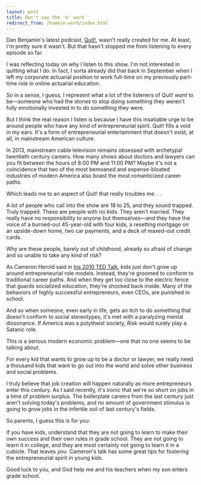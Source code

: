 ```yaml
---
layout: post
title: Don't say the 'e' word
redirect_from: /home/e-word/index.html
---
```

<p>Dan Benjamin's latest podcast, <a href="http://5by5.tv/quit">Quit!</a>, wasn't really created for me. At least, I'm pretty sure it wasn't. But that hasn't stopped me from listening to every episode so far.</p>

<p>I was reflecting today on why I listen to this show. I'm not interested in quitting what I do. In fact, I sorta already did that back in September when I left my corporate actuarial position to work full-time on my previously part-time role in online actuarial education.</p>

<p>So in a sense, I guess, I represent what a lot of the listeners of Quit! <em>want</em> to be—someone who had the stones to stop doing something they weren't fully emotionally invested in to do something they were.</p>

<p>But I think the real reason I listen is because I have this insatiable urge to be around people who have any kind of entrepreneurial spirit. Quit! fills a void in my ears. It's a form of entrepreneurial entertainment that doesn't exist, at all, in mainstream American culture.</p>

<p>In 2013, mainstream cable television remains obsessed with archetypal twentieth century careers. How many shows about doctors and lawyers can you fit between the hours of 8:00 PM and 11:00 PM? Maybe it's not a coincidence that two of the most bemoaned and expense-bloated industries of modern America also boast the most romanticized career paths.</p>

<p>Which leads me to an aspect of Quit! that really troubles me. . .</p>

<p>A lot of people who call into the show are 18 to 25, and they sound trapped. Truly trapped. These are people with no kids. They aren't married. They really have no responsibility to anyone but themselves—and they have the voice of a burned-out 45-year-old with four kids, a resetting mortgage on an upside-down home, two car payments, and a deck of maxed-out credit cards.</p>

<p>Why are these people, barely out of childhood, already so afraid of change and so unable to take any kind of risk? </p>

<p>As Cameron Herold said in <a href="http://www.ted.com/talks/cameron_herold_let_s_raise_kids_to_be_entrepreneurs.html">his 2010 TED Talk</a>, kids just don't grow up around entrepreneurial role models. Instead, they're groomed to conform to traditional career paths. And when they get too close to the electric fence that guards socialized education, they're shocked back inside. Many of the behaviors of highly successful entrepreneurs, even CEOs, are punished in school.</p>

<p>And so when someone, even early in life, gets an itch to do something that doesn't conform to social stereotypes, it's met with a paralyzing mental dissonance. If America was a polytheist society, <em>Risk</em> would surely play a Satanic role.</p>

<p>This is a serious modern economic problem—one that no one seems to be talking about.</p>

<p>For every kid that wants to grow up to be a doctor or lawyer, we really need a thousand kids that want to go out into the world and solve other business and social problems. </p>

<p>I truly believe that job creation will happen naturally as more entrepreneurs enter this century. As I said recently, it's ironic that we're so short on jobs in a time of problem surplus. The boilerplate careers from the last century just aren't solving today's problems, and no amount of government stimulus is going to grow jobs in the infertile soil of last century's fields. </p>

<p>So parents, I guess this is for you:</p>

<p>If you have kids, understand that they are not going to learn to make their own success and their own rules in grade school. They are not going to learn it in college, and they are most certainly not going to learn it in a cubicle. That leaves <em>you</em>. Cameron's talk has some great tips for fostering the entrepreneurial spirit in young kids.</p>

<p>Good luck to you, and God help me and his teachers when my son enters grade school.</p>
